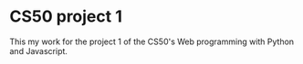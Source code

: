 # CS50 project 1

This my work for the project 1 of the CS50's Web programming with Python and Javascript.

